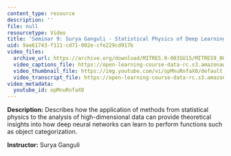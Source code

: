 ```yaml
---
content_type: resource
description: ''
file: null
resourcetype: Video
title: 'Seminar 9: Surya Ganguli - Statistical Physics of Deep Learning'
uid: 9ae61743-f111-cd71-002e-cfe229cd917b
video_files:
  archive_url: https://archive.org/download/MITRES.9-003SU15/MITRES9_003SU15_Seminar_9_300k.mp4
  video_captions_file: https://open-learning-course-data-rc.s3.amazonaws.com/res-9-003-brains-minds-and-machines-summer-course-summer-2015/6df7e98907eb5107a84b3020796fc17f_opMnuRnfaX0.vtt
  video_thumbnail_file: https://img.youtube.com/vi/opMnuRnfaX0/default.jpg
  video_transcript_file: https://open-learning-course-data-rc.s3.amazonaws.com/res-9-003-brains-minds-and-machines-summer-course-summer-2015/64b926434057bb9590f86ec88d7e22de_opMnuRnfaX0.pdf
video_metadata:
  youtube_id: opMnuRnfaX0
---
```


**Description:** Describes how the application of methods from statistical physics to the analysis of high-dimensional data can provide theoretical insights into how deep neural networks can learn to perform functions such as object categorization.

**Instructor:** Surya Ganguli